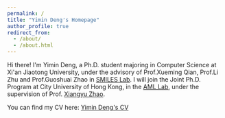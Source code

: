 ```yaml
---
permalink: /
title: "Yimin Deng's Homepage"
author_profile: true
redirect_from: 
  - /about/
  - /about.html
---
```

Hi there!
I'm Yimin Deng,  a Ph.D. student majoring in Computer Science at Xi'an Jiaotong University, under the advisory of Prof.Xueming Qian, Prof.Li Zhu and Prof.Guoshuai Zhao in [SMILES Lab](http://www.smiles-xjtu.com/). I will join the Joint Ph.D. Program at City University of Hong Kong, in the [AML Lab](https://aml-cityu.github.io/), under the supervision of Prof. [Xiangyu Zhao](https://zhaoxyai.github.io/).

You can find my CV here: [Yimin Deng's CV](../assets/CV_Yimin_Deng.pdf)


